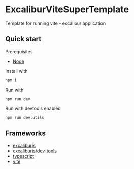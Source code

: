 # ExcaliburViteSuperTemplate

Template for running vite - excalibur application


## Quick start

Prerequisites

-   [Node](https://nodejs.org/en/)

Install with

```
npm i
```

Run with

```
npm run dev
```

Run with devtools enabled

```
npm run dev:utils
```

## Frameworks

-   [excaliburjs](https://excaliburjs.com/)
-   [excaliburjs/dev-tools](https://github.com/excaliburjs/dev-tools)
-   [typescript](https://www.typescriptlang.org/)
-   [vite](https://vitejs.dev/)
